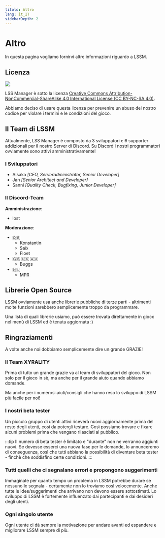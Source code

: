 ```yaml
---
titolo: Altro
lang: it_IT
sidebarDepth: 2
---
```


# Altro

In questa pagina vogliamo fornirvi altre informazioni riguardo a LSSM.

## Licenza
[![](https://mirrors.creativecommons.org/presskit/buttons/88x31/svg/by-nc-sa.eu.svg)][license]


LSS Manager è sotto la licenza [Creative Commons Attribution-NonCommercial-ShareAlike 4.0 International License (CC BY-NC-SA 4.0)][license].

Abbiamo deciso di usare questa licenza per prevenire un abuso del nostro codice per violare i termini e le condizioni del gioco.

## Il Team di LSSM
Attualmente, LSS Manager è composto da 3 sviluppatori e 6 supporter addizionali per il nostro <a :href="$themeConfig.variables.discord" target="_blank">Server di Discord</a>. Su Discord i nostri programmatori ovviamente sono attivi amministrativamente!

### I Sviluppatori
* Aisaka *[CEO, Serveradministrator, Senior Developer]*
* Jan *[Senior Architect and Developer]*
* Sanni *[Quality Check, Bugfixing, Junior Developer]*

### Il Discord-Team
**Amministrazione**:
* lost

**Moderazione**:
* 🇩🇪
    * Konstantin
    * Saïx
    * Floet
* 🇬🇧 🇺🇸 🇦🇺
    * Buggs
* 🇳🇱
    * MPR
 
## Librerie Open Source
LSSM ovviamente usa anche librerie  pubbliche di terze parti - altrimenti molte funzioni sarebbero semplicemente troppo da programmare.

Una lista di quali librerie usiamo, può essere trovata direttamente in gioco nel menù di LSSM ed è tenuta aggiornata :)

## Ringraziamenti
A volte anche noi dobbiamo semplicemente dire un grande GRAZIE!

### Il Team XYRALITY 
Prima di tutto un grande grazie va al team di sviluppatori del gioco. Non solo per il gioco in sè, ma anche per il grande aiuto quando abbiamo domande.

Ma anche per i numerosi aiuti/consigli che hanno reso lo sviluppo di LSSM più facile per noi!

### I nostri beta tester
Un piccolo gruppo di utenti attivi riceverà nuovi aggiornamente prima del resto degli utenti, così da potergli testare. Così possiamo trovare e fixare alcuni problemi prima che vengano rilasciati al pubblico.

:::tip
Il numero di beta tester è limitato e "durante" non ne verranno aggiunti nuovi. Se dovesse esserci una nuova fase per le domande, lo annunceremo di conseguenza, così che tutti abbiano la possibilità di diventare beta tester - finchè che soddisfino certe condizioni.
:::

### Tutti quelli che ci segnalano errori e propongono suggerimenti
Immaginate per quanto tempo un problema in LSSM potrebbe durare se nessuno lo segnala - certamente non lo troviamo così velocemente. Anche tutte le idee/suggerimenti che arrivano non devono essere sottostimati. Lo sviluppo di LSSM è fortemente influenzato dai partecipanti e dai desideri degli utenti.

### Ogni singolo utente
Ogni utente ci dà sempre la motivazione per andare avanti ed espandere e migliorare LSSM sempre di più.

[license]: https://creativecommons.org/licenses/by-nc-sa/4.0/deed.de
